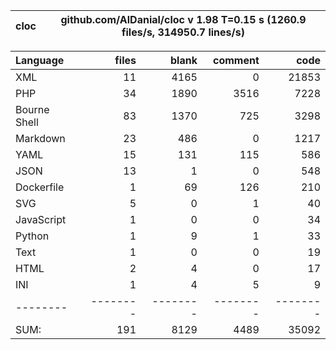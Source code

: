 cloc|github.com/AlDanial/cloc v 1.98  T=0.15 s (1260.9 files/s, 314950.7 lines/s)
--- | ---

Language|files|blank|comment|code
:-------|-------:|-------:|-------:|-------:
XML|11|4165|0|21853
PHP|34|1890|3516|7228
Bourne Shell|83|1370|725|3298
Markdown|23|486|0|1217
YAML|15|131|115|586
JSON|13|1|0|548
Dockerfile|1|69|126|210
SVG|5|0|1|40
JavaScript|1|0|0|34
Python|1|9|1|33
Text|1|0|0|19
HTML|2|4|0|17
INI|1|4|5|9
--------|--------|--------|--------|--------
SUM:|191|8129|4489|35092

